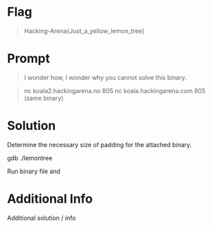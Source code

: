 # Flag

> Hacking-Arena{Just_a_yellow_lemon_tree}

# Prompt

> I wonder how, I wonder why you cannot solve this binary.

> nc koala2.hackingarena.no 805 nc koala.hackingarena.com 805 (same binary)

# Solution

Determine the necessary size of padding for the attached binary.

gdb ./lemontree

Run binary file and 
# Additional Info

Additional solution / info